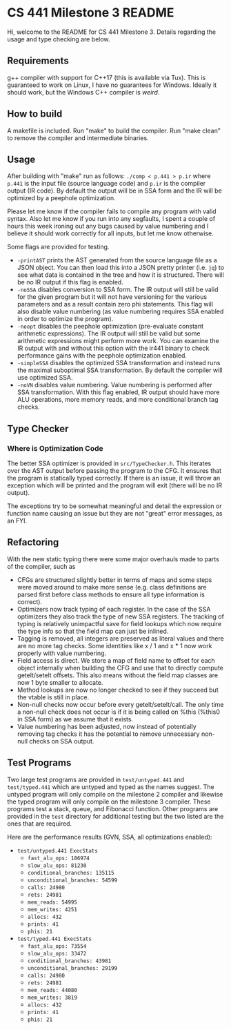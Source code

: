 # CS 441 Milestone 3 README

Hi, welcome to the README for CS 441 Milestone 3.
Details regarding the usage and type checking are below.

## Requirements

g++ compiler with support for C++17 (this is available via Tux).
This is guaranteed to work on Linux, I have no guarantees for Windows.
Ideally it should work, but the Windows C++ compiler is *weird*.

## How to build

A makefile is included. Run "make" to build the compiler.
Run "make clean" to remove the compiler and intermediate binaries.

## Usage

After building with "make" run as follows:
`./comp < p.441 > p.ir`
where `p.441` is the input file (source language code) and
`p.ir` is the compiler output (IR code). By default the output
will be in SSA form and the IR will be optimized by a
peephole optimization.

Please let me know if the compiler fails to compile any program
with valid syntax. Also let me know if you run into any
segfaults, I spent a couple of hours this week ironing out any
bugs caused by value numbering and I believe it should work
correctly for all inputs, but let me know otherwise.

Some flags are provided for testing.

- `-printAST` prints the AST generated from the source language
  file as a JSON object. You can then load this into a JSON
  pretty printer (i.e. `jq`) to see what data is contained in
  the tree and how it is structured. There will be no IR
  output if this flag is enabled.
- `-noSSA` disables conversion to SSA form. The IR output
  will still be valid for the given program but it will not
  have versioning for the various parameters and as a result
  contain zero phi statements. This flag will also disable
  value numbering (as value numbering requires SSA enabled
  in order to optimize the program).
- `-noopt` disables the peephole optimization (pre-evaluate
  constant arithmetic expressions). The IR output will still
  be valid but some arithmetic expressions might perform more
  work. You can examine the IR output with and without this
  option with the ir441 binary to check performance gains
  with the peephole optimization enabled.
- `-simpleSSA` disables the optimized SSA transformation
  and instead runs the maximal suboptimal SSA transformation.
  By default the compiler will use optimized SSA.
- `-noVN` disables value numbering. Value numbering is
  performed after SSA transformation. With this flag enabled,
  IR output should have more ALU operations, more memory
  reads, and more conditional branch tag checks.

## Type Checker

### Where is Optimization Code

The better SSA optimizer is provided in `src/TypeChecker.h`.
This iterates over the AST output before passing the program to the CFG.
It ensures that the program is statically typed correctly. If there is an
issue, it will throw an exception which will be printed and the program
will exit (there will be no IR output).

The exceptions try to be somewhat meaningful and detail the expression or
function name causing an issue but they are not "great" error messages, as
an FYI.

## Refactoring

With the new static typing there were some major overhauls made to parts
of the compiler, such as

- CFGs are structured slightly better in terms of maps and some steps
  were moved around to make more sense (e.g. class definitions are
  parsed first before class methods to ensure all type information
  is correct).
- Optimizers now track typing of each register. In the case of the SSA
  optimizers they also track the type of new SSA registers. The tracking
  of typing is relatively unimpactful save for field lookups which now
  require the type info so that the field map can just be inlined.
- Tagging is removed, all integers are preserved as literal values and
  there are no more tag checks. Some identities like x / 1 and x * 1
  now work properly with value numbering.
- Field access is direct. We store a map of field name to offset for
  each object internally when building the CFG and use that to directly
  compute getelt/setelt offsets. This also means without the field map
  classes are now 1 byte smaller to allocate.
- Method lookups are now no longer checked to see if they succeed but
  the vtable is still in place.
- Non-null checks now occur before every getelt/setelt/call. The only
  time a non-null check does not occur is if it is being called on
  %this (%this0 in SSA form) as we assume that it exists.
- Value numbering has been adjusted, now instead of potentially removing
  tag checks it has the potential to remove unnecessary non-null checks
  on SSA output.

## Test Programs

Two large test programs are provided in `test/untyped.441` and `test/typed.441`
which are untyped and typed as the names suggest. The untyped program will
only compile on the milestone 2 compiler and likewise the typed program
will only compile on the milestone 3 compiler. These programs test a stack,
queue, and Fibonacci function. Other programs are provided in the `test`
directory for additional testing but the two listed are the ones that
are required.

Here are the performance results (GVN, SSA, all optimizations enabled):

- `test/untyped.441 ExecStats`
   - `fast_alu_ops: 186974`
   - `slow_alu_ops: 81230`
   - `conditional_branches: 135115`
   - `unconditional_branches: 54599`
   - `calls: 24980`
   - `rets: 24981`
   - `mem_reads: 54995`
   - `mem_writes: 4251`
   - `allocs: 432`
   - `prints: 41`
   - `phis: 21`
- `test/typed.441 ExecStats`
   - `fast_alu_ops: 73554`
   - `slow_alu_ops: 33472`
   - `conditional_branches: 43981`
   - `unconditional_branches: 29199`
   - `calls: 24980`
   - `rets: 24981`
   - `mem_reads: 44080`
   - `mem_writes: 3819`
   - `allocs: 432`
   - `prints: 41`
   - `phis: 21`


